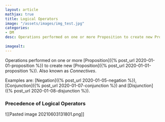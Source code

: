 ```yaml
---
layout: article
mathjax: true
title: Logical Operators
image: "/assets/images/img_test.jpg"
categories:
- DM
desc: Operations performed on one or more Proposition to create new Proposition.
 
imagealt: 
---
```


Operations performed on one or more [Proposition]({% post_url 2020-01-01-proposition %}) to create new [Proposition]({% post_url 2020-01-01-proposition %}).
Also known as *Connectives*.

Examples are: [Negation]({% post_url 2020-01-05-negation %}), [Conjunction]({% post_url 2020-01-07-conjunction %}) and [Disjunction]({% post_url 2020-01-08-disjunction %}).

### Precedence of Logical Operators
![[Pasted image 20210603131801.png]]